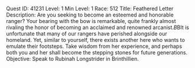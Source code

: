Quest ID: 41231
Level: 1
Min Level: 1
Race: 512
Title: Feathered Letter
Description: Are you seeking to become an esteemed and honorable ranger? Your bearing with the bow is remarkable, quite frankly almost rivaling the honor of becoming an acclaimed and renowned arcanist.$B$BIt is unfortunate that many of our rangers have perished alongside our homeland. Yet, similar to yourself, there exists another here who wants to emulate their footsteps. Take wisdom from her experience, and perhaps both you and her shall become the stepping stones for future generations.
Objective: Speak to Rubinah Longstrider in Brinthillien.
